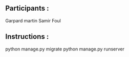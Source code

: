 ## Participants :
Garpard martin
Samir Foul

## Instructions :
python manage.py migrate
python manage.py runserver